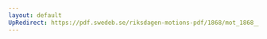 ```yaml
---
layout: default
UpRedirect: https://pdf.swedeb.se/riksdagen-motions-pdf/1868/mot_1868__ak__00199.pdf
---
```

